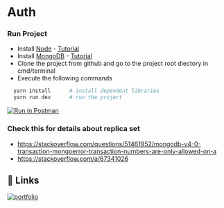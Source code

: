 # Auth

### Run Project
 - Install [Node](https://nodejs.org/en/download) - [Tutorial](https://nodejs.org/en/docs/guides/getting-started-guide)
 - Install [MongoDB](https://www.mongodb.com/docs/manual/installation/) - [Tutorial](https://www.mongodb.com/developer/languages/javascript/getting-started-with-mongodb-and-mongoose/)
 - Clone the project from github and go to the project root diectory in cmd/terminal
 - Execute the following commands
```bash
  yarn install      # install dependent libraries
  yarn run dev      # run the project
```
[![Run in Postman](https://run.pstmn.io/button.svg)](https://www.postman.com/kumara-tlc/workspace/dev/collection/29638816-31b4cdad-257e-40a7-8a88-895032c4ecb1)

### Check this for details about replica set
 - https://stackoverflow.com/questions/51461952/mongodb-v4-0-transaction-mongoerror-transaction-numbers-are-only-allowed-on-a
 - https://stackoverflow.com/a/67341026

## 🔗 Links
[![portfolio](https://img.shields.io/badge/my_portfolio-000?style=for-the-badge&logo=ko-fi&logoColor=white)](https://github.com/kumara-tlc)
